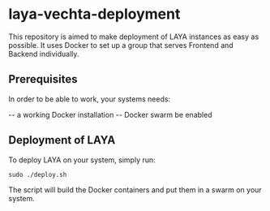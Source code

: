 # laya-vechta-deployment

This repository is aimed to make deployment of LAYA instances as easy as possible. It uses Docker to set up a group that serves Frontend and Backend individually.

## Prerequisites

In order to be able to work, your systems needs:

-- a working Docker installation
-- Docker swarm be enabled

## Deployment of LAYA

To deploy LAYA on your system, simply run:

```sudo ./deploy.sh```

The script will build the Docker containers and put them in a swarm on your system.